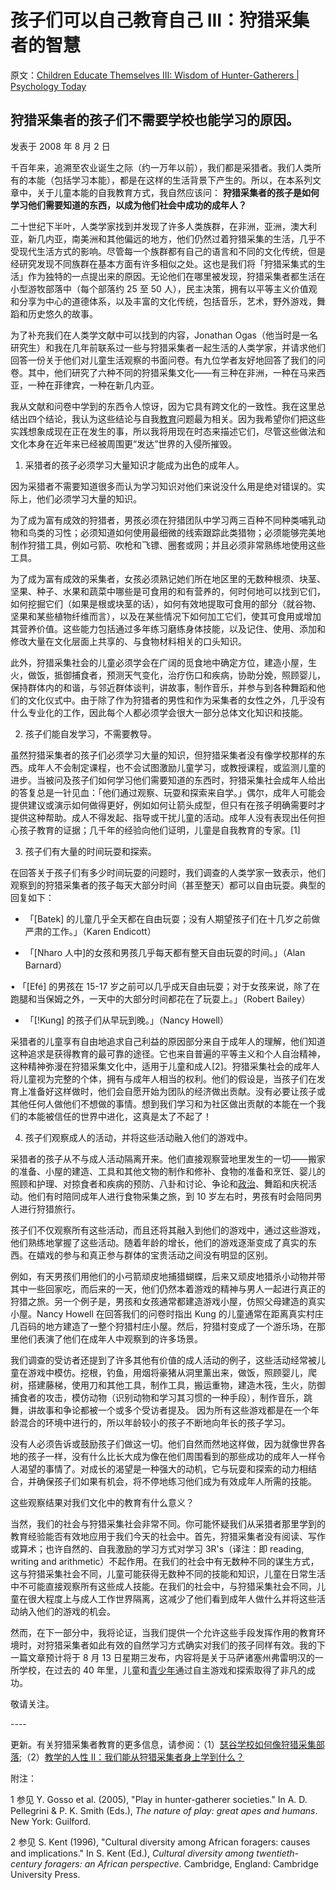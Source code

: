 # 孩子们可以自己教育自己 III：狩猎采集者的智慧

原文：[Children Educate Themselves III: Wisdom of Hunter-Gatherers | Psychology Today](https://www.psychologytoday.com/us/blog/freedom-learn/200808/children-educate-themselves-iii-wisdom-hunter-gatherers)

## 狩猎采集者的孩子们不需要学校也能学习的原因。

发表于 2008 年 8 月 2 日

千百年来，追溯至农业诞生之际（约一万年以前），我们都是采猎者。我们人类所有的本能（包括学习本能），都是在这样的生活背景下产生的。所以，在本系列文章中，关于儿童本能的自我教育方式，我自然应该问： **狩猎采集者的孩子是如何学习他们需要知道的东西，以成为他们社会中成功的成年人？** 

二十世纪下半叶，人类学家找到并发现了许多人类族群，在非洲，亚洲，澳大利亚，新几内亚，南美洲和其他偏远的地方，他们仍然过着狩猎采集的生活，几乎不受现代生活方式的影响。尽管每一个族群都有自己的语言和不同的文化传统，但是经研究发现不同族群在基本方面有许多相似之处。这也是我们将「狩猎采集式的生活」作为独特的一点提出来的原因。无论他们在哪里被发现，狩猎采集者都生活在小型游牧部落中（每个部落约 25 至 50 人），民主决策，拥有以平等主义价值观和分享为中心的道德体系，以及丰富的文化传统，包括音乐，艺术，野外游戏，舞蹈和历史悠久的故事。

为了补充我们在人类学文献中可以找到的内容，Jonathan Ogas（他当时是一名研究生）和我在几年前联系过一些与狩猎采集者一起生活的人类学家，并请求他们回答一份关于他们对儿童生活观察的书面问卷。有九位学者友好地回答了我们的问卷。其中，他们研究了六种不同的狩猎采集文化——有三种在非洲，一种在马来西亚，一种在菲律宾，一种在新几内亚。

我从文献和问卷中学到的东西令人惊讶，因为它具有跨文化的一致性。我在这里总结出四个结论，我认为这些结论与自我[教育](https://www.psychologytoday.com/us/basics/education)问题最为相关。因为我希望你们把这些实践想象成现在正在发生的事，所以我将用现在时态来描述它们，尽管这些做法和文化本身在近年来已经被周围更“发达”世界的入侵所摧毁。

1. 采猎者的孩子必须学习大量知识才能成为出色的成年人。

因为采猎者不需要知道很多而认为学习知识对他们来说没什么用是绝对错误的。实际上，他们必须学习大量的知识。

为了成为富有成效的狩猎者，男孩必须在狩猎团队中学习两三百种不同种类哺乳动物和鸟类的习性；必须知道如何使用最细微的线索跟踪此类猎物；必须能够完美地制作狩猎工具，例如弓箭、吹枪和飞镖、圈套或网；并且必须非常熟练地使用这些工具。

为了成为富有成效的采集者，女孩必须熟记她们所在地区里的无数种根须、块茎、坚果、种子、水果和蔬菜中哪些是可食用的和有营养的，何时何地可以找到它们，如何挖掘它们（如果是根或块茎的话），如何有效地提取可食用的部分（就谷物、坚果和某些植物纤维而言），以及在某些情况下如何加工它们，使其可食用或增加其营养价值。这些能力包括通过多年练习磨练身体技能，以及记住、使用、添加和修改大量在文化层面上共享的、与食物材料相关的口头知识。

此外，狩猎采集社会的儿童必须学会在广阔的觅食地中确定方位，建造小屋，生火，做饭，抵御捕食者，预测天气变化，治疗伤口和疾病，协助分娩，照顾婴儿，保持群体内的和谐，与邻近群体谈判，讲故事，制作音乐，并参与到各种舞蹈和他们的文化仪式中。由于除了作为狩猎者的男性和作为采集者的女性之外，几乎没有什么专业化的工作，因此每个人都必须学会很大一部分总体文化知识和技能。

2. 孩子们能自发学习，不需要教导。

虽然狩猎采集者的孩子们必须学习大量的知识，但狩猎采集者没有像学校那样的东西。成年人不会制定课程，也不会试图激励儿童学习，或教授课程，或监测儿童的进步。当被问及孩子们如何学习他们需要知道的东西时，狩猎采集社会成年人给出的答复总是一针见血：「他们通过观察、玩耍和探索来自学。」偶尔，成年人可能会提供建议或演示如何做得更好，例如如何让箭头成型，但只有在孩子明确需要时才提供这种帮助。成人不得发起、指导或干扰儿童的活动。成年人没有表现出任何担心孩子教育的证据；几千年的经验向他们证明，儿童是自我教育的专家。[1]

3. 孩子们有大量的时间玩耍和探索。

在回答关于孩子们有多少时间玩耍的问题时，我们调查的人类学家一致表示，他们观察到的狩猎采集者的孩子每天大部分时间（甚至整天）都可以自由玩耍。典型的回复如下：

- 「[Batek] 的儿童几乎全天都在自由玩耍；没有人期望孩子们在十几岁之前做严肃的工作。」（Karen Endicott）

-  「[Nharo 人中]的女孩和男孩几乎每天都有整天自由玩耍的时间。」（Alan Barnard）

• 「[Efé] 的男孩在 15-17 岁之前可以几乎成天自由玩耍；对于女孩来说，除了在跑腿和当保姆之外，一天中的大部分时间都花在了玩耍上。」（Robert Bailey）

- 「[!Kung] 的孩子们从早玩到晚。」（Nancy Howell）

采猎者的儿童享有自由地追求自己利益的原因部分来自于成年人的理解，他们知道这种追求是获得教育的最可靠的途径。它也来自普遍的平等主义和个人自治精神，这种精神弥漫在狩猎采集文化中，适用于儿童和成人[2]。狩猎采集社会的成年人将儿童视为完整的个体，拥有与成年人相当的权利。他们的假设是，当孩子们在发育上准备好这样做时，他们会自愿开始为团队的经济做出贡献。没有必要让孩子或其他任何人做他们不想做的事情。想到我们学习和为社区做出贡献的本能在一个我们的本能被信任的世界中进化，这真是太了不起了！

4. 孩子们观察成人的活动，并将这些活动融入他们的游戏中。

采猎者的孩子从不与成人活动隔离开来。他们直接观察营地里发生的一切——搬家的准备、小屋的建造、工具和其他文物的制作和修补、食物的准备和烹饪、婴儿的照顾和护理、对掠食者和疾病的预防、八卦和讨论、争论和[政治](https://www.psychologytoday.com/us/basics/politics)、舞蹈和庆祝活动。他们有时陪同成年人进行食物采集之旅，到 10 岁左右时，男孩有时会陪同男人进行狩猎旅行。

孩子们不仅观察所有这些活动，而且还将其融入到他们的游戏中，通过这些游戏，他们熟练地掌握了这些活动。随着年龄的增长，他们的游戏逐渐变成了真实的东西。在嬉戏的参与和真正参与群体的宝贵活动之间没有明显的区别。

例如，有天男孩们用他们的小弓箭顽皮地捕猎蝴蝶，后来又顽皮地猎杀小动物并带其中一些回家吃，而后来的一天，他们仍然本着游戏的精神与男人一起进行真正的狩猎之旅。另一个例子是，男孩和女孩通常都建造游戏小屋，仿照父母建造的真实小屋。Nancy Howell 在回答我们的问卷时指出 Kung 的儿童通常在距离真实村庄几百码的地方建造了一整个狩猎村庄小屋。然后，狩猎村变成了一个游乐场，在那里他们表演了他们在成年人中观察到的许多场景。

我们调查的受访者还提到了许多其他有价值的成人活动的例子，这些活动经常被儿童在游戏中模仿。挖根，钓鱼，用烟将豪猪从洞里薰出来，做饭，照顾婴儿，爬树，搭建藤梯，使用刀和其他工具，制作工具，搬运重物，建造木筏，生火，防御捕食者的攻击，模仿动物（识别动物和学习其习惯的一种手段），制作音乐，跳舞，讲故事和争论都被一个或多个受访者提及。 因为所有这些游戏都是在一个年龄混合的环境中进行的，所以年龄较小的孩子不断地向年长的孩子学习。

没有人必须告诉或鼓励孩子们做这一切。他们自然而然地这样做，因为就像世界各地的孩子一样，没有什么比长大成为像在他们周围看到的那些成功的成年人一样令人渴望的事情了。对成长的渴望是一种强大的动机，它与玩耍和探索的动力相结合，并确保孩子们如果有机会，将不停地练习他们成为有效成年人所需的技能。

这些观察结果对我们文化中的教育有什么意义？

当然，我们的社会与狩猎采集社会非常不同。你可能怀疑我们从采猎者那里学到的教育经验能否有效地应用于我们今天的社会中。首先，狩猎采集者没有阅读、写作或算术；也许自然的、自我激励的学习方式对学习 3R's（译注：即 reading, writing and arithmetic）不起作用。在我们的社会中有无数种不同的谋生方式，这与狩猎采集社会不同，儿童可能获得无数种不同的技能和知识，儿童在日常生活中不可能直接观察所有这些成人技能。在我们的社会中，与狩猎采集社会不同，儿童在很大程度上与成人工作世界隔离，这减少了他们看到成年人做什么并将这些活动纳入他们的游戏的机会。

然而，在下一部分中，我将论证，当我们提供一个允许这些手段发挥作用的教育环境时，对狩猎采集者如此有效的自然学习方式确实对我们的孩子同样有效。我的下一篇文章预计将于 8 月 13 日星期三发布，内容将是关于马萨诸塞州弗雷明汉的一所学校，在过去的 40 年里，儿童和[青少年](https://www.psychologytoday.com/us/basics/adolescence)通过自主游戏和探索取得了非凡的成功。

敬请关注。

\----

更新。有关狩猎采集者教育的更多信息，请参阅：（1）[瑟谷学校如何像狩猎采集部落](http://www.psychologytoday.com/blog/freedom-learn/200809/the-natural-environment-children-s-self-education-how-the-s);（2）[教学的人性 II：我们能从狩猎采集者身上学到什么？](http://www.psychologytoday.com/blog/freedom-learn/201105/the-human-nature-teaching-ii-what-can-we-learn-hunter-gatherers)

附注：

1 参见 Y. Gosso et al. (2005), "Play in hunter-gatherer societies." In A. D. Pellegrini & P. K. Smith (Eds.), *The nature of play: great apes and humans*. New York: Guilford.

2 参见 S. Kent (1996), "Cultural diversity among African foragers: causes and implications." In S. Kent (Ed.), *Cultural diversity among twentieth-century foragers: an African perspective*. Cambridge, England: Cambridge University Press.